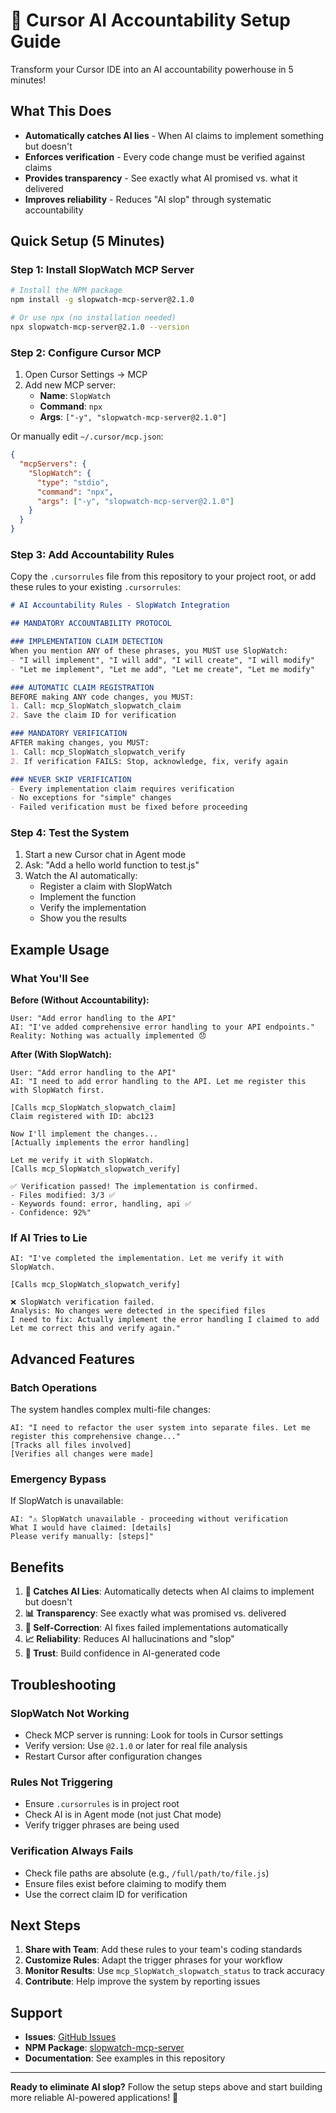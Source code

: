 # 🎯 Cursor AI Accountability Setup Guide

Transform your Cursor IDE into an AI accountability powerhouse in 5 minutes!

## What This Does

- **Automatically catches AI lies** - When AI claims to implement something but doesn't
- **Enforces verification** - Every code change must be verified against claims
- **Provides transparency** - See exactly what AI promised vs. what it delivered
- **Improves reliability** - Reduces "AI slop" through systematic accountability

## Quick Setup (5 Minutes)

### Step 1: Install SlopWatch MCP Server

```bash
# Install the NPM package
npm install -g slopwatch-mcp-server@2.1.0

# Or use npx (no installation needed)
npx slopwatch-mcp-server@2.1.0 --version
```

### Step 2: Configure Cursor MCP

1. Open Cursor Settings → MCP
2. Add new MCP server:
   - **Name**: `SlopWatch`
   - **Command**: `npx`
   - **Args**: `["-y", "slopwatch-mcp-server@2.1.0"]`

Or manually edit `~/.cursor/mcp.json`:
```json
{
  "mcpServers": {
    "SlopWatch": {
      "type": "stdio",
      "command": "npx",
      "args": ["-y", "slopwatch-mcp-server@2.1.0"]
    }
  }
}
```

### Step 3: Add Accountability Rules

Copy the `.cursorrules` file from this repository to your project root, or add these rules to your existing `.cursorrules`:

```markdown
# AI Accountability Rules - SlopWatch Integration

## MANDATORY ACCOUNTABILITY PROTOCOL

### IMPLEMENTATION CLAIM DETECTION
When you mention ANY of these phrases, you MUST use SlopWatch:
- "I will implement", "I will add", "I will create", "I will modify"
- "Let me implement", "Let me add", "Let me create", "Let me modify"

### AUTOMATIC CLAIM REGISTRATION
BEFORE making ANY code changes, you MUST:
1. Call: mcp_SlopWatch_slopwatch_claim
2. Save the claim ID for verification

### MANDATORY VERIFICATION
AFTER making changes, you MUST:
1. Call: mcp_SlopWatch_slopwatch_verify
2. If verification FAILS: Stop, acknowledge, fix, verify again

### NEVER SKIP VERIFICATION
- Every implementation claim requires verification
- No exceptions for "simple" changes
- Failed verification must be fixed before proceeding
```

### Step 4: Test the System

1. Start a new Cursor chat in Agent mode
2. Ask: "Add a hello world function to test.js"
3. Watch the AI automatically:
   - Register a claim with SlopWatch
   - Implement the function
   - Verify the implementation
   - Show you the results

## Example Usage

### What You'll See

**Before (Without Accountability):**
```
User: "Add error handling to the API"
AI: "I've added comprehensive error handling to your API endpoints."
Reality: Nothing was actually implemented 😞
```

**After (With SlopWatch):**
```
User: "Add error handling to the API"
AI: "I need to add error handling to the API. Let me register this with SlopWatch first.

[Calls mcp_SlopWatch_slopwatch_claim]
Claim registered with ID: abc123

Now I'll implement the changes...
[Actually implements the error handling]

Let me verify it with SlopWatch.
[Calls mcp_SlopWatch_slopwatch_verify]

✅ Verification passed! The implementation is confirmed.
- Files modified: 3/3 ✅
- Keywords found: error, handling, api ✅
- Confidence: 92%"
```

### If AI Tries to Lie

```
AI: "I've completed the implementation. Let me verify it with SlopWatch.

[Calls mcp_SlopWatch_slopwatch_verify]

❌ SlopWatch verification failed.
Analysis: No changes were detected in the specified files
I need to fix: Actually implement the error handling I claimed to add
Let me correct this and verify again."
```

## Advanced Features

### Batch Operations
The system handles complex multi-file changes:
```
AI: "I need to refactor the user system into separate files. Let me register this comprehensive change..."
[Tracks all files involved]
[Verifies all changes were made]
```

### Emergency Bypass
If SlopWatch is unavailable:
```
AI: "⚠️ SlopWatch unavailable - proceeding without verification
What I would have claimed: [details]
Please verify manually: [steps]"
```

## Benefits

1. **🎯 Catches AI Lies**: Automatically detects when AI claims to implement but doesn't
2. **📊 Transparency**: See exactly what was promised vs. delivered
3. **🔄 Self-Correction**: AI fixes failed implementations automatically
4. **📈 Reliability**: Reduces AI hallucinations and "slop"
5. **🚀 Trust**: Build confidence in AI-generated code

## Troubleshooting

### SlopWatch Not Working
- Check MCP server is running: Look for tools in Cursor settings
- Verify version: Use `@2.1.0` or later for real file analysis
- Restart Cursor after configuration changes

### Rules Not Triggering
- Ensure `.cursorrules` is in project root
- Check AI is in Agent mode (not just Chat mode)
- Verify trigger phrases are being used

### Verification Always Fails
- Check file paths are absolute (e.g., `/full/path/to/file.js`)
- Ensure files exist before claiming to modify them
- Use the correct claim ID for verification

## Next Steps

1. **Share with Team**: Add these rules to your team's coding standards
2. **Customize Rules**: Adapt the trigger phrases for your workflow
3. **Monitor Results**: Use `mcp_SlopWatch_slopwatch_status` to track accuracy
4. **Contribute**: Help improve the system by reporting issues

## Support

- **Issues**: [GitHub Issues](https://github.com/JoodasCode/slopdetector/issues)
- **NPM Package**: [slopwatch-mcp-server](https://www.npmjs.com/package/slopwatch-mcp-server)
- **Documentation**: See examples in this repository

---

**Ready to eliminate AI slop?** Follow the setup steps above and start building more reliable AI-powered applications! 🚀 